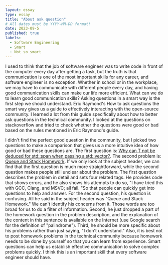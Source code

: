 ```yaml
---
layout: essay
type: essay
title: "About ask question"
# All dates must be YYYY-MM-DD format!
date: 2023-09-5
published: true
labels:
  - Software Engineering
  - Smart
  - Not so smart
---
```


I used to think that the job of software engineer was to write code in front of the computer every day after getting a task, but the truth is that communication is one of the most important skills for any career, and software engineer is no exception. Whether in school or in the workplace, we may have to communicate with different people every day, and having good communication skills can make our life more efficient. What can we do to learn good communication skills? Asking questions in a smart way is the first step we should understand. Eric Raymond's How to ask questions the smart way gives us a guide to effectively interacting with the open-source community. I learned a lot from this guide specifically about how to better ask questions in the technical community. I looked at the questions on stackoverflow and tried to check whether the questions were good or bad based on the rules mentioned in Eric Raymond's guide.


I didn't find the perfect good question in the community, but I picked two questions to make a comparison that gives us a more intuitive idea of how good or bad these questions are. The first question is: [Why can T not be deduced for std::span when passing a std::vector?](https://stackoverflow.com/questions/77021359/why-can-t-not-be-deduced-for-stdspant-when-passing-a-stdvector). The second problem is: [Queue and Stack Homework](https://stackoverflow.com/questions/5357285/queue-and-stack-homework). If we only look at the subject header, we can find that the first question is much more straightforward, while the second question makes people still unclear about the problem. The first question describes the problem in detail and sets four related tags. He provides code that shows errors, and he also shows his attempts to do so, "I have tried this with GCC, Clang, and MSVC; all fail. "So that people can quickly get into questions to help and answer. For the second question, his question is confusing. All he said in the subject header was "Queue and Stack Homework." We can't identify his concerns from it. Those words are too broad for us to do a filter of information. Second, he just dropped a part of the homework question in the problem description, and the explanation of the content in this sentence is available on the Internet (use Google search for the definition of "palindrome"). Third, he should be more specific about his problems rather than just saying, "I don't understand." Also, it is best not to post homework problems in the technical community because homework needs to be done by yourself so that you can learn from experience. Smart questions can help us establish effective communication to solve complex problems quickly. I think this is an important skill that every software engineer should have.

